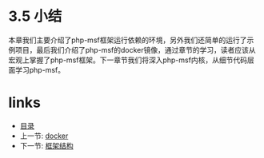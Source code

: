# 3.5 小结

本章我们主要介绍了php-msf框架运行依赖的环境，另外我们还简单的运行了示例项目，最后我们介绍了php-msf的docker镜像，通过章节的学习，读者应该从宏观上掌握了php-msf框架。下一章节我们将深入php-msf内核，从细节代码层面学习php-msf。


# links
  * [目录](<README.md>)
  * 上一节: [docker](<03.3-docker.md>)
  * 下一节: [框架结构](<04.0-框架结构.md>)